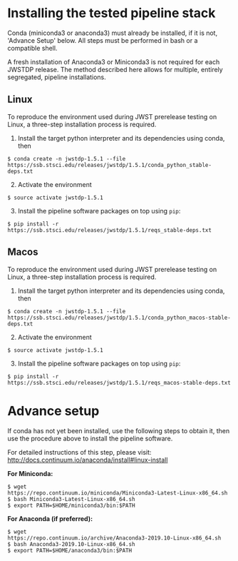 # Installing the tested pipeline stack

Conda (miniconda3 or anaconda3) must already be installed, if it is not,
'Advance Setup' below.
All steps must be performed in bash or a compatible shell.

A fresh installation of Anaconda3 or Miniconda3 is not required for each JWSTDP
release. The method described here allows for multiple, entirely segregated,
pipeline installations.

## Linux
To reproduce the environment used during JWST prerelease testing on Linux, a 
three-step installation process is required.

1) Install the target python interpreter and its dependencies using conda, then
```
$ conda create -n jwstdp-1.5.1 --file
https://ssb.stsci.edu/releases/jwstdp/1.5.1/conda_python_stable-deps.txt
```

2) Activate the environment
```
$ source activate jwstdp-1.5.1
```

3) Install the pipeline software packages on top using `pip`:
```
$ pip install -r https://ssb.stsci.edu/releases/jwstdp/1.5.1/reqs_stable-deps.txt
```

## Macos
To reproduce the environment used during JWST prerelease testing on Linux, a 
three-step installation process is required.

1) Install the target python interpreter and its dependencies using conda, then
```
$ conda create -n jwstdp-1.5.1 --file
https://ssb.stsci.edu/releases/jwstdp/1.5.1/conda_python_macos-stable-deps.txt
```

2) Activate the environment
```
$ source activate jwstdp-1.5.1
```

3) Install the pipeline software packages on top using `pip`:
```
$ pip install -r https://ssb.stsci.edu/releases/jwstdp/1.5.1/reqs_macos-stable-deps.txt
```

# Advance setup
 
If conda has not yet been installed, use the following steps to obtain
it, then use the procedure above to install the pipeline software.

For detailed instructions of this step, please visit: http://docs.continuum.io/anaconda/install#linux-install

**For Miniconda:**

```
$ wget
https://repo.continuum.io/miniconda/Miniconda3-Latest-Linux-x86_64.sh
$ bash Miniconda3-Latest-Linux-x86_64.sh
$ export PATH=$HOME/miniconda3/bin:$PATH
```

**For Anaconda (if preferred):**

```
$ wget
https://repo.continuum.io/archive/Anaconda3-2019.10-Linux-x86_64.sh
$ bash Anaconda3-2019.10-Linux-x86_64.sh
$ export PATH=$HOME/anaconda3/bin:$PATH
```
